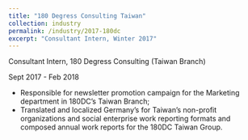 ```yaml
---
title: "180 Degress Consulting Taiwan"
collection: industry
permalink: /industry/2017-180dc
excerpt: "Consultant Intern, Winter 2017"
---
```


Consultant Intern, 180 Degress Consulting (Taiwan Branch)

Sept 2017 - Feb 2018


- Responsible for newsletter promotion campaign for the Marketing department in 180DC’s Taiwan Branch;
- Translated and localized Germany’s <Social Reporting Standard> for Taiwan’s non-profit organizations and social
enterprise work reporting formats and composed annual work reports for the 180DC Taiwan Group.
